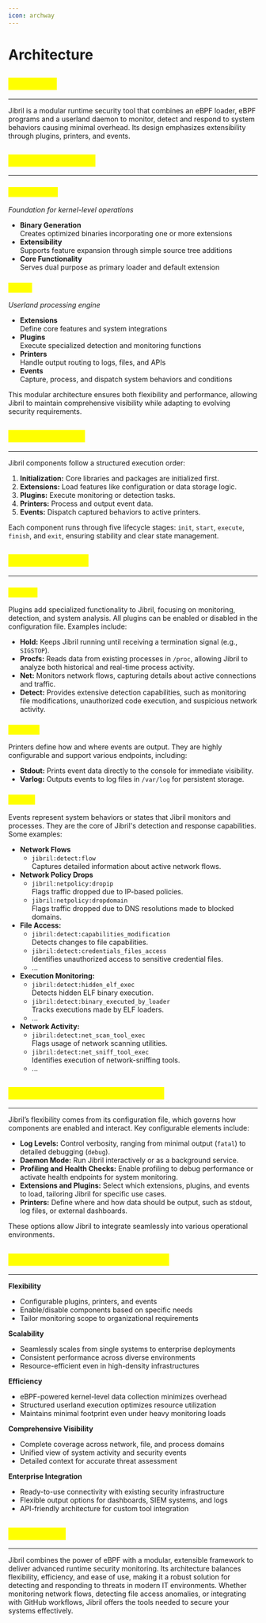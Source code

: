 ```yaml
---
icon: archway
---
```


# Architecture

## <mark style="color:yellow;">Overview</mark> <a href="#overview" id="overview"></a>

***

Jibril is a modular runtime security tool that combines an eBPF loader, eBPF programs and a userland daemon to monitor, detect and respond to system behaviors causing minimal overhead. Its design emphasizes extensibility through plugins, printers, and events.

## <mark style="color:yellow;">Key Components</mark> <a href="#id-1-key-components" id="id-1-key-components"></a>

***

### <mark style="color:yellow;">eBPF Loader</mark>

_Foundation for kernel-level operations_

* **Binary Generation**\
  Creates optimized binaries incorporating one or more extensions
* **Extensibility**\
  Supports feature expansion through simple source tree additions
* **Core Functionality**\
  Serves dual purpose as primary loader and default extension

### <mark style="color:yellow;">Agent</mark>

_Userland processing engine_

* **Extensions**\
  Define core features and system integrations
* **Plugins**\
  Execute specialized detection and monitoring functions
* **Printers**\
  Handle output routing to logs, files, and APIs
* **Events**\
  Capture, process, and dispatch system behaviors and conditions

This modular architecture ensures both flexibility and performance, allowing Jibril to maintain comprehensive visibility while adapting to evolving security requirements.

## <mark style="color:yellow;">Execution Flow</mark> <a href="#id-2-execution-flow" id="id-2-execution-flow"></a>

***

Jibril components follow a structured execution order:

1. **Initialization:** Core libraries and packages are initialized first.
2. **Extensions:** Load features like configuration or data storage logic.
3. **Plugins:** Execute monitoring or detection tasks.
4. **Printers:** Process and output event data.
5. **Events:** Dispatch captured behaviors to active printers.

Each component runs through five lifecycle stages: `init`, `start`, `execute`, `finish`, and `exit`, ensuring stability and clear state management.

## <mark style="color:yellow;">Modular Design</mark> <a href="#id-3-modular-design-plugins-printers-and-events" id="id-3-modular-design-plugins-printers-and-events"></a>

***

### <mark style="color:yellow;">Plugins</mark> <a href="#id-31-plugins" id="id-31-plugins"></a>

Plugins add specialized functionality to Jibril, focusing on monitoring, detection, and system analysis. All plugins can be enabled or disabled in the configuration file. Examples include:

* **Hold:** Keeps Jibril running until receiving a termination signal (e.g., `SIGSTOP`).
* **Procfs:** Reads data from existing processes in `/proc`, allowing Jibril to analyze both historical and real-time process activity.
* **Net:** Monitors network flows, capturing details about active connections and traffic.
* **Detect:** Provides extensive detection capabilities, such as monitoring file modifications, unauthorized code execution, and suspicious network activity.

### <mark style="color:yellow;">Printers</mark> <a href="#id-32-printers" id="id-32-printers"></a>

Printers define how and where events are output. They are highly configurable and support various endpoints, including:

* **Stdout:** Prints event data directly to the console for immediate visibility.
* **Varlog:** Outputs events to log files in `/var/log` for persistent storage.

### <mark style="color:yellow;">Events</mark> <a href="#id-33-events" id="id-33-events"></a>

Events represent system behaviors or states that Jibril monitors and processes. They are the core of Jibril's detection and response capabilities. Some examples:

* **Network Flows**
  * `jibril:detect:flow`\
    Captures detailed information about active network flows.
* **Network Policy Drops**
  * `jibril:netpolicy:dropip`\
    Flags traffic dropped due to IP-based policies.
  * `jibril:netpolicy:dropdomain`\
    Flags traffic dropped due to DNS resolutions made to blocked domains.
* **File Access:**
  * `jibril:detect:capabilities_modification`\
    Detects changes to file capabilities.
  * `jibril:detect:credentials_files_access`\
    Identifies unauthorized access to sensitive credential files.
  * ...
* **Execution Monitoring:**
  * `jibril:detect:hidden_elf_exec`\
    Detects hidden ELF binary execution.
  * `jibril:detect:binary_executed_by_loader`\
    Tracks executions made by ELF loaders.
  * ...
* **Network Activity:**
  * `jibril:detect:net_scan_tool_exec`\
    Flags usage of network scanning utilities.
  * `jibril:detect:net_sniff_tool_exec`\
    Identifies execution of network-sniffing tools.
  * ...

## <mark style="color:yellow;">Configuration-Driven Behavior</mark> <a href="#id-4-configuration-driven-behavior" id="id-4-configuration-driven-behavior"></a>

***

Jibril’s flexibility comes from its configuration file, which governs how components are enabled and interact. Key configurable elements include:

* **Log Levels:** Control verbosity, ranging from minimal output (`fatal`) to detailed debugging (`debug`).
* **Daemon Mode:** Run Jibril interactively or as a background service.
* **Profiling and Health Checks:** Enable profiling to debug performance or activate health endpoints for system monitoring.
* **Extensions and Plugins:** Select which extensions, plugins, and events to load, tailoring Jibril for specific use cases.
* **Printers:** Define where and how data should be output, such as stdout, log files, or external dashboards.

These options allow Jibril to integrate seamlessly into various operational environments.

## <mark style="color:yellow;">Why Jibril’s Architecture Works</mark> <a href="#id-5-why-jibrils-architecture-works" id="id-5-why-jibrils-architecture-works"></a>

***

**Flexibility**

* Configurable plugins, printers, and events
* Enable/disable components based on specific needs
* Tailor monitoring scope to organizational requirements

**Scalability**

* Seamlessly scales from single systems to enterprise deployments
* Consistent performance across diverse environments
* Resource-efficient even in high-density infrastructures

**Efficiency**

* eBPF-powered kernel-level data collection minimizes overhead
* Structured userland execution optimizes resource utilization
* Maintains minimal footprint even under heavy monitoring loads

**Comprehensive Visibility**

* Complete coverage across network, file, and process domains
* Unified view of system activity and security events
* Detailed context for accurate threat assessment

**Enterprise Integration**

* Ready-to-use connectivity with existing security infrastructure
* Flexible output options for dashboards, SIEM systems, and logs
* API-friendly architecture for custom tool integration

## <mark style="color:yellow;">Conclusion</mark> <a href="#conclusion" id="conclusion"></a>

***

Jibril combines the power of eBPF with a modular, extensible framework to deliver advanced runtime security monitoring. Its architecture balances flexibility, efficiency, and ease of use, making it a robust solution for detecting and responding to threats in modern IT environments. Whether monitoring network flows, detecting file access anomalies, or integrating with GitHub workflows, Jibril offers the tools needed to secure your systems effectively.
